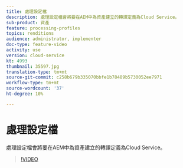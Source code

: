 ```yaml
---
title: 處理設定檔
description: 處理設定檔會將要在AEM中為資產建立的轉譯定義為Cloud Service。
sub-product: 資產
feature: processing-profiles
topics: renditions
audience: administrator, implementer
doc-type: feature-video
activity: use
version: cloud-service
kt: 4993
thumbnail: 35597.jpg
translation-type: tm+mt
source-git-commit: c258b679b335070bbfe1b78489b5730052ee7971
workflow-type: tm+mt
source-wordcount: '37'
ht-degree: 10%

---
```



# 處理設定檔

處理設定檔會將要在AEM中為資產建立的轉譯定義為Cloud Service。

>[!VIDEO](https://video.tv.adobe.com/v/35597/?quality=12&learn=on&hidetitle=true)
